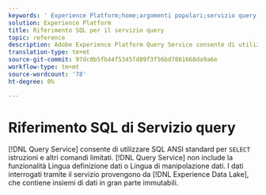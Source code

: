 ```yaml
---
keywords: ' Experience Platform;home;argomenti popolari;servizio query;servizio query;sql;riferimento SQL;'
solution: Experience Platform
title: Riferimento SQL per il servizio query
topic: reference
description: Adobe Experience Platform Query Service consente di utilizzare SQL ANSI standard per le istruzioni SELECT e altri comandi limitati.
translation-type: tm+mt
source-git-commit: 97dc0b5fb44f5345fd89f3f56bd7861668da9a6e
workflow-type: tm+mt
source-wordcount: '78'
ht-degree: 0%

---
```



# Riferimento SQL di Servizio query

[!DNL Query Service] consente di utilizzare SQL ANSI standard per  `SELECT` istruzioni e altri comandi limitati. [!DNL Query Service] non include la funzionalità Lingua definizione dati o Lingua di manipolazione dati. I dati interrogati tramite il servizio provengono da [!DNL Experience Data Lake], che contiene insiemi di dati in gran parte immutabili.
